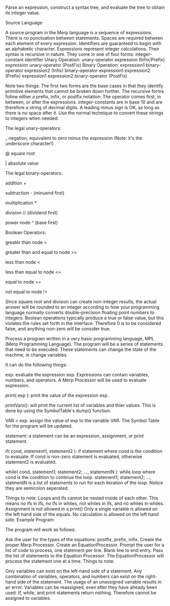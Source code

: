 Parse an expression, construct a syntax tree, and evaluate the tree to obtain its integer value.

Source Language

A source program in the Merp language is a sequence of expressions. 
There is no punctuation between statements. 
Spaces are required between each element of every expression.
Identifiers are guaranteed to begin with an alphabetic character.
Expressions represent integer calculations. Their syntax is recursive in nature. They come in one of four forms:
  integer-constant
  identifier 
  Unary Operation:
  unary-operator expression (Infix/Prefix)
  expression unary-operator (PostFix)
  Binary Operation:
  expression1 binary-operator expression2 (Infix)
  binary-operator expression1 expression2 (Prefix)
  expression1 expression2 binary-operator (PostFix)

Note two things:
The first two forms are the base cases in that they identify primitive elements that cannot be broken down further.
The recursive forms follow either a prefix, infix, or postfix notation: The operator comes first, in between, or after the expressions.
integer-constants are in base 10 and are therefore a string of decimal digits. A leading minus sign is OK, as long as there is no space after it. Use the normal technique to convert these strings to integers when needed.

The legal unary-operators:

   _ negation, equivalent to zero minus the expression (Note: it's the underscore character!)
   
   @ square root
   
   | absolute value
  
  
The legal binary-operators:  
 
  addition +
 
  subtraction - (minuend first)
    
  multiplication * 
  
  division // (dividend first)
  
  power node ^ (base first)


Boolean Operators:
   
   greater than node > 
   
   greater than and equal to node >= 
   
   less than node  < 
   
   less than equal to node <= 
   
   equal to node == 
   
   not equal to node != 

Since square root and division can create non-integer results, the actual answer will be rounded to an integer according to how your programming language normally converts double-precision floating point numbers to integers.
Boolean operations typically produce a true or false value, but this violates the rules set forth in the interface. Therefore 0 is to be considered false, and anything non-zero will be consider true.

Process a program written in a very basic programming language, MPL (Merp Programming Language). The program will be a series of statements that need to be executed. These statements can change the state of the machine, ie change variables.

It can do the following things:

  exp: evaluate the expression exp. Expressions can contain variables, numbers, and operators. A Merp Processor will be used to evaluate   expression.
  
  print( exp ): print the value of the expression exp.
  
  printVars(): will print the current list of variables and thier values. This is done by using the SymbolTable's dump() function.
  
  VAR = exp: assign the value of exp to the variable VAR. The Symbol Table for the program will be updated.
 
  statement: a statement can be an expression, assignment, or print statement.
  
  if( cond, statement1, statement2 ): if statement where cond is the condition to evaluate. If cond is non-zero statement is evaluated,   otherwise statement2 is evaluated.
  
  while( cond, statement1; statement2; ..., statementN ): while loop where cond is the condition to continue the loop. statement1;         statement2; ..., statmentN is a list of statements to run for each iteration of the loop. Notice they are semicolon seperated.

Things to note:
Loops and ifs cannot be nested inside of each other. This means no ifs in ifs, no ifs in whiles, not whiles in ifs, and no whiles in whiles.
Assignment is not allowed in a print()
Only a single variable is allowed on the left hand side of the equals. No calculation is allowed on the left hand side.
Example Program: 

The program will work as follows:

Ask the user for the types of the equations: postfix, prefix, infix. 
Create the proper Merp Processor. 
Create an EquationProcessor. 
Prompt the user for a list of code to process, one statement per line. Blank line to end entry. 
Pass the list of statements to the Equation Processor. The EquationProcessor will process the statement one at a time.
Things to note:

Only variables can exist on the left-hand side of a statement.
Any combination of variables, operators, and numbers can exist on the right-hand side of the statement.
The usage of an unassigned variable results in an error.
Variables can be reassigned, even after they have already been used.
If, while, and print statements return nothing. Therefore cannot be assigned to variables.

